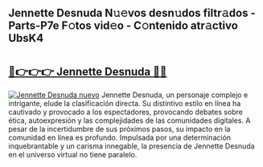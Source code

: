 ## Jennette Desnuda N𝚞𝚎vos desn𝚞dos filtr𝚊dos - Parts-P7e F𝚘tos vid𝚎o - C𝚘ntenido atr𝚊ctivo UbsK4

# <h2><a href="http://mbcbol.tromn.icu/?c=Jennette+Desnuda">🔗👉👉👉 Jennette Desnuda 🔗🔗</a></h2>

[![Jennette Desnuda nuevo](https://i.imgur.com/pEAQMta.gif)](http://mbcbol.tromn.icu/?c=Jennette+Desnuda)
Jennette Desnuda, un personaje complejo e intrigante, elude la clasificación directa. Su distintivo estilo en línea ha cautivado y provocado a los espectadores, provocando debates sobre ética, autoexpresión y las complejidades de las comunidades digitales. A pesar de la incertidumbre de sus próximos pasos, su impacto en la comunidad en línea es profundo. Impulsada por una determinación inquebrantable y un carisma innegable, la presencia de Jennette Desnuda en el universo virtual no tiene paralelo.
